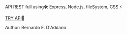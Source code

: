 API REST full using🛠️ Express, Node.js, fileSystem, CSS ⚡️

[TRY API](https://nodejs-express-api-rest.herokuapp.com/)🔑 

Author: Bernardo F. D'Addario

